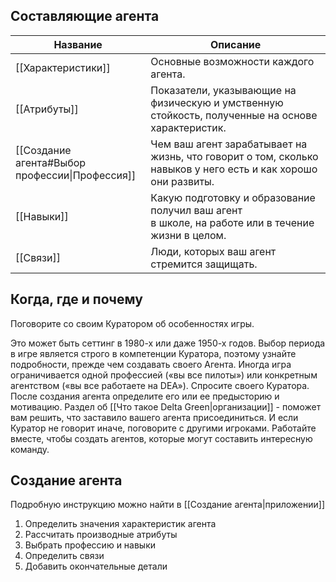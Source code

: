## Составляющие агента

| Название                                       | Описание                                                                                                      |
| ---------------------------------------------- | ------------------------------------------------------------------------------------------------------------- |
| [[Характеристики]]                             | Основные возможности каждого агента.                                                                          |
| [[Атрибуты]]                                   | Показатели, указывающие на физическую и умственную стойкость, полученные на основе характеристик.             |
| [[Создание агента#Выбор профессии\|Профессия]] | Чем ваш агент зарабатывает на жизнь, что говорит о том, сколько навыков у него есть и как хорошо они развиты. |
| [[Навыки]]                                     | Какую подготовку и образование получил ваш агент<br> в школе, на работе или в течение жизни в целом.          |
| [[Связи]]                                      | Люди, которых ваш агент стремится защищать.                                                                   |

## Когда, где и почему

Поговорите со своим Куратором об особенностях игры. 

Это может быть сеттинг в 1980-х или даже 1950-х годов. Выбор периода в игре является строго в компетенции Куратора, поэтому узнайте подробности, прежде чем создавать своего Агента. Иногда игра ограничивается одной профессией («вы все пилоты») или конкретным агентством («вы все работаете на DEA»). Спросите своего Куратора. После создания агента определите его или ее предысторию и мотивацию. Раздел об [[Что такое Delta Green|организации]] - поможет вам решить, что заставило вашего агента присоединиться. И если Куратор не говорит иначе, поговорите с другими игроками. Работайте вместе, чтобы создать агентов, которые могут составить интересную команду.

## Создание агента

Подробную инструкцию можно найти в [[Создание агента|приложении]]

1. Определить значения характеристик агента
2. Рассчитать производные атрибуты
3. Выбрать профессию и навыки
4. Определить связи
5. Добавить окончательные детали